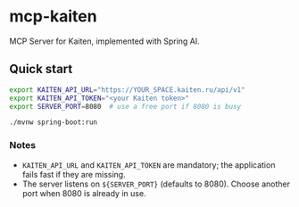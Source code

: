 # mcp-kaiten

MCP Server for Kaiten, implemented with Spring AI.

## Quick start

```bash
export KAITEN_API_URL="https://YOUR_SPACE.kaiten.ru/api/v1"
export KAITEN_API_TOKEN="<your Kaiten token>"
export SERVER_PORT=8080  # use a free port if 8080 is busy

./mvnw spring-boot:run
```

### Notes
- `KAITEN_API_URL` and `KAITEN_API_TOKEN` are mandatory; the application fails fast if they are missing.
- The server listens on `${SERVER_PORT}` (defaults to 8080). Choose another port when 8080 is already in use.